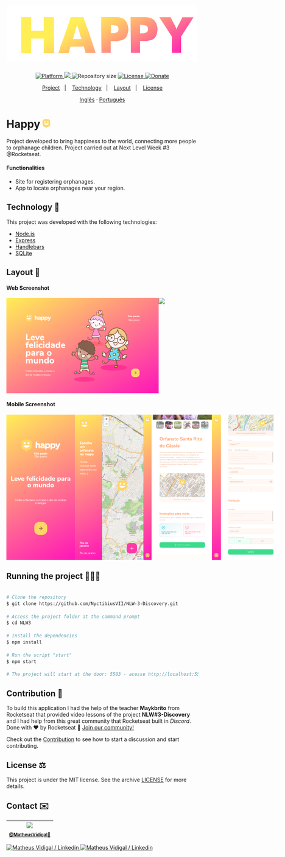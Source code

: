<h1 align="center">
  <br>
    <img src="./.github/logo-happy.png" width="500" heigh="150" alt="logo happy">
</h1>
<!-- <h4 align="center">Projeto web construído durante o Next Level Week #03-Discovery com a Rocketseat/maykbrito.</h4> -->
<p align="center">
  <a href="">
    <img alt="Platform" src="https://img.shields.io/static/v1?label=Plataform&message=Mobile/PC&color=ff69b4&labelColor=ffee56">
  </a>
  <a aria-label="Completed" href="https://nextlevelweek.com/episodios/omnistack/edicao/2">
    <img src="https://img.shields.io/badge/Happy-NLW 3.0-ff69b4?logo=data:image/png;base64,iVBORw0KGgoAAAANSUhEUgAAABAAAAAQCAMAAAAoLQ9TAAAALVBMVEVHcExxWsF0XMJzXMJxWcFsUsD///9jRrzY0u6Xh9Gsn9n39fyMecy0qd2bjNJWBT0WAAAABHRSTlMA2Do606wF2QAAAGlJREFUGJVdj1cWwCAIBLEsRU3uf9xobDH8+GZwUYi8i6ucJwrxKE+7D0G9Q4vlYqtmCSjndr4CgCgzlyFgfKfKCVO0LrPKjmiqMxGXkJwNnXskqWG+1oSM+BSwD8f29YLNjvx/OQrn+g99oQSoNmt3PgAAAABJRU5ErkJggg==&labelColor=ffee56"></img>
  </a>
  <img alt="Repository size" src="https://img.shields.io/github/repo-size/NyctibiusVII/NLW-3-Discovery?color=ff69b4&labelColor=ffee56">
  <a href="https://github.com/NyctibiusVII/NLW-3-Discovery/blob/master/LICENSE">
    <img alt="License" src="https://img.shields.io/static/v1?label=License&message=MIT&color=ff69b4&labelColor=ffee56">
  </a>
  <a href="https://picpay.me/Matheus_nyctibius_vii">
  <img alt="Donate" src="https://img.shields.io/static/v1?label=$&message=Donate&color=ff69b4&labelColor=ffee56">
  </a>
</p>
<p align="center">
  <a href="#Happy-">Project</a>&nbsp;&nbsp;&nbsp;|&nbsp;&nbsp;&nbsp;
  <a href="#technology-">Technology</a>&nbsp;&nbsp;&nbsp;|&nbsp;&nbsp;&nbsp;
  <a href="#layout-">Layout</a>&nbsp;&nbsp;&nbsp;|&nbsp;&nbsp;&nbsp;
  <a href="#license-%EF%B8%8F">License</a>
</p>
<p align="center">
    <a href="README.md">Inglês</a>
    ·
    <a href="README-pt.md">Português</a>
</p>

# Happy <img src=".github/logo-icon.png" width="20" alt="logo icon">
Project developed to bring happiness to the world, connecting more people to orphanage children. Project carried out at Next Level Week #3 @Rocketseat.

#### Functionalities
* Site for registering orphanages.
* App to locate orphanages near your region.

## Technology 🚀
This project was developed with the following technologies:

- [Node.js](https://nodejs.org/en/)
- [Express](https://expressjs.com/pt-br/)
- [Handlebars](https://handlebarsjs.com/)
- [SQLite](https://www.sqlite.org/index.html)

## Layout 🚧
#### Web Screenshot
<div style="display: flex; flex-direction: 'column'; align-items: 'center';">
<!-- Responsive, 1440 x 900, 50% (Laptop L - 1440px)-->
   <img src="./.github/desktop-index.png" width="400px">
   <img src="./.github/desktop-orphanages.png" width="400px">
</div>

#### Mobile Screenshot
<div style="display: flex; flex-direction: 'row';">
<!-- Responsive, 425 x 900, 60% (Mobile L - 425px)-->
   <img src="./.github/mobile-index.png" width="180">
   <img src="./.github/mobile-orphanages.png" width="180">
   <img src="./.github/mobile-orphanage.png" width="180">
   <img src="./.github/mobile-create-orphanage.png" width="180">
</div>

## Running the project 🚴🏻‍♂️

```bash

# Clone the repository
$ git clone https://github.com/NyctibiusVII/NLW-3-Discovery.git

# Access the project folder at the command prompt
$ cd NLW3

# Install the dependencies
$ npm install

# Run the script "start"
$ npm start

# The project will start at the door: 5503 - acesse http://localhost:5503 
```

## Contribution 💭
To build this application I had the help of the teacher **Maykbrito** from Rocketseat that provided video lessons of the project **NLW#3-Discovery** and I had help from this great community that Rocketseat built in *Discord*.
Done with ♥ by Rocketseat :wave: [Join our community!](https://discord.gg/YxU7fJT)

Check out the [Contribution](./CONTRIBUTING.md) to see how to start a discussion and start contributing.

## License ⚖️
This project is under the MIT license. See the archive [LICENSE](https://github.com/NyctibiusVII/NLW-3-Discovery/blob/master/LICENSE) for more details.

## Contact ✉️
| <img src="https://user-images.githubusercontent.com/52816125/90341686-05b68880-dfd8-11ea-969c-70c9ce9d0278.jpg" width=100><br><sub><a href="https://www.instagram.com/nyctibius_vii/?hl=pt-br">@MatheusVidigal🦊</a></sub> |
| :---: |

<p align="left">	
   <a href="https://www.linkedin.com/in/matheus-vidigal-nyctibiusvii/">
      <img alt="Matheus Vidigal / Linkedin" src="https://img.shields.io/badge/-Matheus Vidigal-ffee56?style=flat&logo=Linkedin&logoColor=414141" />
   </a>
   <a href="https://mail.google.com/mail/u/1/#inbox?compose=GTvVlcSGLCKpKJfwPsKKqzXBplKkGtCLvCQcFWdWxCxQFfkHzzjVkgzrMFPBgKBmWFHvrjrCsMqSH">
      <img alt="Matheus Vidigal / Linkedin" src="https://img.shields.io/badge/-Matheus Vidigal-ff69b4?style=flat&logo=Gmail&logoColor=ffffff" />
   </a>
</p>